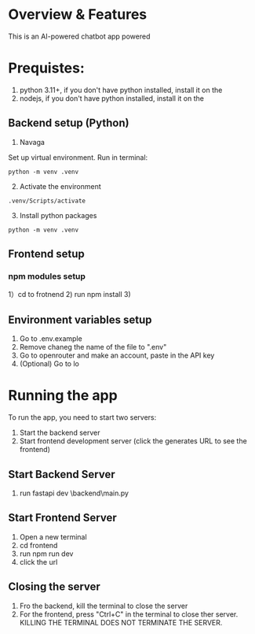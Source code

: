 # Overview & Features

This is an AI-powered chatbot app powered 

# Prequistes:

1) python 3.11+, if you don't have python installed, install it on the 
2) nodejs, if you don't have python installed, install it on the 

## Backend setup (Python)

1) Navaga

Set up virtual environment. Run in terminal:

```
python -m venv .venv 

```

2) Activate the environment 

```
.venv/Scripts/activate
```

3) Install python packages 

```
python -m venv .venv 
```

## Frontend setup

### npm modules setup

1）cd to frotnend
2) run npm install 
3) 

## Environment variables setup
1) Go to .env.example
2) Remove chaneg the name of the file to ".env"
3) Go to openrouter and make an account, paste in the API key
4) (Optional) Go to lo


# Running the app
To run the app, you need to start two servers: 
1) Start the backend server 
2) Start frontend development server (click the generates URL to see the frontend)

## Start Backend Server
1) run fastapi dev \backend\main.py

## Start Frontend Server
1) Open a new terminal 
2) cd frontend 
3) run npm run dev 
4) click the url

## Closing the server
1) Fro the backend, kill the terminal to close the server
2) For the frontend, press "Ctrl+C" in the terminal to close ther server. 
KILLING THE TERMINAL DOES NOT TERMINATE THE SERVER.

